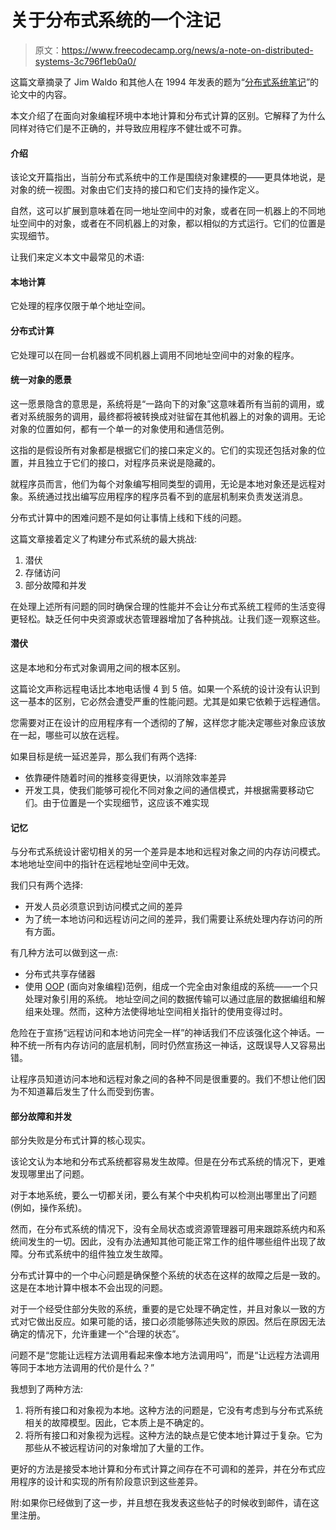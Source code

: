 # 关于分布式系统的一个注记

> 原文：<https://www.freecodecamp.org/news/a-note-on-distributed-systems-3c796f1eb0a0/>

这篇文章摘录了 Jim Waldo 和其他人在 1994 年发表的题为“[分布式系统笔记](http://citeseerx.ist.psu.edu/viewdoc/summary?doi=10.1.1.41.7628)”的论文中的内容。

本文介绍了在面向对象编程环境中本地计算和分布式计算的区别。它解释了为什么同样对待它们是不正确的，并导致应用程序不健壮或不可靠。

#### 介绍

该论文开篇指出，当前分布式系统中的工作是围绕对象建模的——更具体地说，是对象的统一视图。对象由它们支持的接口和它们支持的操作定义。

自然，这可以扩展到意味着在同一地址空间中的对象，或者在同一机器上的不同地址空间中的对象，或者在不同机器上的对象，都以相似的方式运行。它们的位置是实现细节。

让我们来定义本文中最常见的术语:

#### 本地计算

它处理的程序仅限于单个地址空间。

#### 分布式计算

它处理可以在同一台机器或不同机器上调用不同地址空间中的对象的程序。

#### 统一对象的愿景

这一愿景隐含的意思是，系统将是“一路向下的对象”这意味着所有当前的调用，或者对系统服务的调用，最终都将被转换成对驻留在其他机器上的对象的调用。无论对象的位置如何，都有一个单一的对象使用和通信范例。

这指的是假设所有对象都是根据它们的接口来定义的。它们的实现还包括对象的位置，并且独立于它们的接口，对程序员来说是隐藏的。

就程序员而言，他们为每个对象编写相同类型的调用，无论是本地对象还是远程对象。系统通过找出编写应用程序的程序员看不到的底层机制来负责发送消息。

分布式计算中的困难问题不是如何让事情上线和下线的问题。

这篇文章接着定义了构建分布式系统的最大挑战:

1.  潜伏
2.  存储访问
3.  部分故障和并发

在处理上述所有问题的同时确保合理的性能并不会让分布式系统工程师的生活变得更轻松。缺乏任何中央资源或状态管理器增加了各种挑战。让我们逐一观察这些。

#### 潜伏

这是本地和分布式对象调用之间的根本区别。

这篇论文声称远程电话比本地电话慢 4 到 5 倍。如果一个系统的设计没有认识到这一基本的区别，它必然会遭受严重的性能问题。尤其是如果它依赖于远程通信。

您需要对正在设计的应用程序有一个透彻的了解，这样您才能决定哪些对象应该放在一起，哪些可以放在远程。

如果目标是统一延迟差异，那么我们有两个选择:

*   依靠硬件随着时间的推移变得更快，以消除效率差异
*   开发工具，使我们能够可视化不同对象之间的通信模式，并根据需要移动它们。由于位置是一个实现细节，这应该不难实现

#### 记忆

与分布式系统设计密切相关的另一个差异是本地和远程对象之间的内存访问模式。本地地址空间中的指针在远程地址空间中无效。

我们只有两个选择:

*   开发人员必须意识到访问模式之间的差异
*   为了统一本地访问和远程访问之间的差异，我们需要让系统处理内存访问的所有方面。

有几种方法可以做到这一点:

*   分布式共享存储器
*   使用 [OOP](https://en.wikipedia.org/wiki/Object-oriented_programming) (面向对象编程)范例，组成一个完全由对象组成的系统——一个只处理对象引用的系统。
    地址空间之间的数据传输可以通过底层的数据编组和解组来处理。然而，这种方法使得地址空间相关指针的使用变得过时。

危险在于宣扬“远程访问和本地访问完全一样”的神话我们不应该强化这个神话。一种不统一所有内存访问的底层机制，同时仍然宣扬这一神话，这既误导人又容易出错。

让程序员知道访问本地和远程对象之间的各种不同是很重要的。我们不想让他们因为不知道幕后发生了什么而受到伤害。

#### 部分故障和并发

部分失败是分布式计算的核心现实。

该论文认为本地和分布式系统都容易发生故障。但是在分布式系统的情况下，更难发现哪里出了问题。

对于本地系统，要么一切都关闭，要么有某个中央机构可以检测出哪里出了问题(例如，操作系统)。

然而，在分布式系统的情况下，没有全局状态或资源管理器可用来跟踪系统内和系统间发生的一切。因此，没有办法通知其他可能正常工作的组件哪些组件出现了故障。分布式系统中的组件独立发生故障。

分布式计算中的一个中心问题是确保整个系统的状态在这样的故障之后是一致的。这是在本地计算中根本不会出现的问题。

对于一个经受住部分失败的系统，重要的是它处理不确定性，并且对象以一致的方式对它做出反应。如果可能的话，接口必须能够陈述失败的原因。然后在原因无法确定的情况下，允许重建一个“合理的状态”。

问题不是“您能让远程方法调用看起来像本地方法调用吗”，而是“让远程方法调用等同于本地方法调用的代价是什么？”

我想到了两种方法:

1.  将所有接口和对象视为本地。这种方法的问题是，它没有考虑到与分布式系统相关的故障模型。因此，它本质上是不确定的。
2.  将所有接口和对象视为远程。这种方法的缺点是它使本地计算过于复杂。它为那些从不被远程访问的对象增加了大量的工作。

更好的方法是接受本地计算和分布式计算之间存在不可调和的差异，并在分布式应用程序的设计和实现的所有阶段意识到这些差异。

附:如果你已经做到了这一步，并且想在我发表这些帖子的时候收到邮件，请在这里注册。